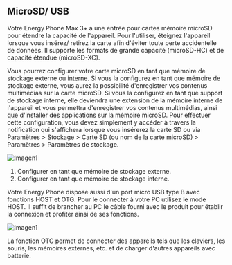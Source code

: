 ## MicroSD/ USB

Votre Energy Phone Max 3+ a une entrée pour cartes mémoire microSD pour étendre la capacité de l'appareil. Pour l'utiliser, éteignez l'appareil lorsque vous insérez/ retirez la carte afin d'éviter toute perte accidentelle de données. Il supporte les formats de grande capacité \(microSD-HC\) et de capacité étendue \(microSD-XC\).

Vous pourrez configurer votre carte microSD en tant que mémoire de stockage externe ou interne. Si vous la configurez en tant que mémoire de stockage externe, vous aurez la possibilité d'enregistrer vos contenus multimédias sur la carte microSD. Si vous la configurez en tant que support de stockage interne, elle deviendra une extension de la mémoire interne de l'appareil et vous permettra d'enregistrer vos contenus multimédias, ainsi que d'installer des applications sur la mémoire microSD. Pour effectuer cette configuration, vous devez simplement y accéder à travers la notification qui s'affichera lorsque vous insérerez la carte SD ou via Paramètres > Stockage > Carte SD (ou nom de la carte microSD) > Paramètres > Paramètres de stockage.

![Imagen1](http://static.energysistem.com/images/manuals/42436/58d2ad7aca1f3.jpg)

1. Configurer en tant que mémoire de stockage externe.
2. Configurer en tant que mémoire de stockage interne.


Votre Energy Phone dispose aussi d'un port micro USB type B avec fonctions HOST et OTG. Pour le connecter à votre PC utilisez le mode HOST. Il suffit de brancher au PC le câble fourni avec le produit pour établir la connexion et profiter ainsi de ses fonctions.

![Imagen1](http://static.energysistem.com/images/manuals/42909/59ba6ada26515.jpg)


La fonction OTG permet de connecter des appareils tels que les claviers, les souris, les mémoires externes, etc. et de charger d'autres appareils avec batterie.
